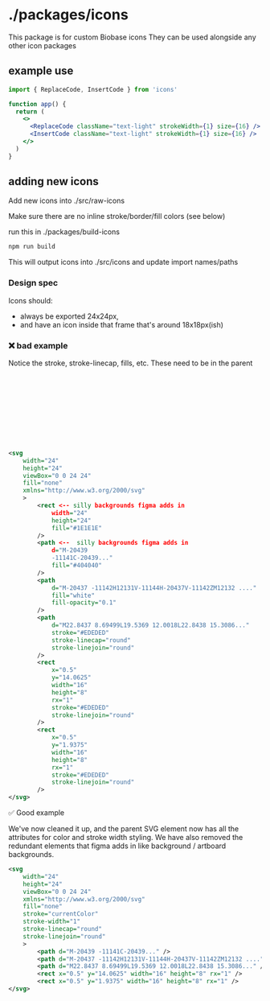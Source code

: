 # ./packages/icons

This package is for custom Biobase icons
They can be used alongside any other icon packages

## example use

```jsx
import { ReplaceCode, InsertCode } from 'icons'

function app() {
  return (
    <>
      <ReplaceCode className="text-light" strokeWidth={1} size={16} />
      <InsertCode className="text-light" strokeWidth={1} size={16} />
    </>
  )
}
```

## adding new icons

Add new icons into ./src/raw-icons

Make sure there are no inline stroke/border/fill colors (see below)

run this in ./packages/build-icons

```bash
npm run build
```

This will output icons into ./src/icons and update import names/paths

### Design spec

Icons should:

- always be exported 24x24px,
- and have an icon inside that frame that's around 18x18px(ish)

### ❌ bad example

Notice the stroke, stroke-linecap, fills, etc.
These need to be in the parent <svg> so the react component can easily control it.
The SVG child elements will then respect their parent's attributes.

```svg
<svg
    width="24"
    height="24"
    viewBox="0 0 24 24"
    fill="none"
    xmlns="http://www.w3.org/2000/svg"
    >
        <rect <-- silly backgrounds figma adds in
            width="24"
            height="24"
            fill="#1E1E1E"
        />
        <path <--  silly backgrounds figma adds in
            d="M-20439
            -11141C-20439..."
            fill="#404040"
        />
        <path
            d="M-20437 -11142H12131V-11144H-20437V-11142ZM12132 ...."
            fill="white"
            fill-opacity="0.1"
        />
        <path
            d="M22.8437 8.69499L19.5369 12.0018L22.8438 15.3086..."
            stroke="#EDEDED"
            stroke-linecap="round"
            stroke-linejoin="round"
        />
        <rect
            x="0.5"
            y="14.0625"
            width="16"
            height="8"
            rx="1"
            stroke="#EDEDED"
            stroke-linejoin="round"
        />
        <rect
            x="0.5"
            y="1.9375"
            width="16"
            height="8"
            rx="1"
            stroke="#EDEDED"
            stroke-linejoin="round"
        />
</svg>

```

✅ Good example

We've now cleaned it up, and the parent SVG element now has all the attributes for color and stroke width styling.
We have also removed the redundant elements that figma adds in like background / artboard backgrounds.

```svg
<svg
    width="24"
    height="24"
    viewBox="0 0 24 24"
    xmlns="http://www.w3.org/2000/svg"
    fill="none"
    stroke="currentColor"
    stroke-width="1"
    stroke-linecap="round"
    stroke-linejoin="round"
    >
        <path d="M-20439 -11141C-20439..." />
        <path d="M-20437 -11142H12131V-11144H-20437V-11142ZM12132 ...."/>
        <path d="M22.8437 8.69499L19.5369 12.0018L22.8438 15.3086..." />
        <rect x="0.5" y="14.0625" width="16" height="8" rx="1" />
        <rect x="0.5" y="1.9375" width="16" height="8" rx="1" />
</svg>
```
